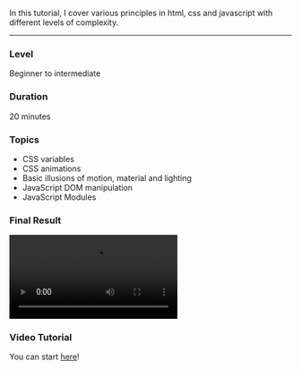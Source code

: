 In this tutorial, I cover various principles in html, css and javascript with different levels of complexity.

---
### Level
Beginner to intermediate

### Duration
20 minutes

### Topics 
- CSS variables
- CSS animations
- Basic illusions of motion, material and lighting
- JavaScript DOM manipulation
- JavaScript Modules

### Final Result
![](./FinalResult.mp4)

### Video Tutorial
You can start [here](https://youtube.com/playlist?list=PLe3aKVa5v6Z7YgxHYfXhMAeIDVdnKYHeI)!
